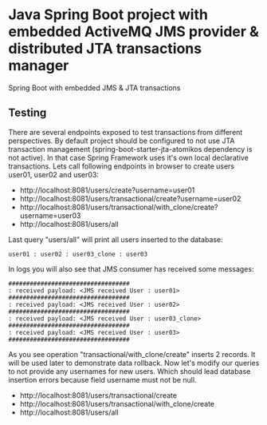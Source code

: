 # Java Spring Boot project with embedded ActiveMQ JMS provider & distributed JTA transactions manager
Spring Boot with embedded JMS & JTA transactions

## Testing
There are several endpoints exposed to test transactions from different perspectives. By default project should be configured to not use JTA transaction management (spring-boot-starter-jta-atomikos dependency is not active).
In that case Spring Framework uses it's own local declarative transactions.
Lets call following endpoints in browser to create users user01, user02 and user03:
* http://localhost:8081/users/create?username=user01
* http://localhost:8081/users/transactional/create?username=user02
* http://localhost:8081/users/transactional/with_clone/create?username=user03
* http://localhost:8081/users/all

Last query "users/all" will print all users inserted to the database:
```
user01 : user02 : user03_clone : user03
```
In logs you will also see that JMS consumer has received some messages:
```
##################################
: received payload: <JMS received User : user01>
##################################
: received payload: <JMS received User : user02>
##################################
: received payload: <JMS received User : user03_clone>
##################################
: received payload: <JMS received User : user03>
##################################
```
As you see operation "transactional/with_clone/create" inserts 2 records. It will be used later to demonstrate data rollback.
Now let's modify our queries to not provide any usernames for new users. Which should lead database insertion errors because field username must not be null.

* http://localhost:8081/users/transactional/create
* http://localhost:8081/users/transactional/with_clone/create
* http://localhost:8081/users/all


